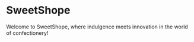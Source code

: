 # SweetShope
Welcome to SweetShope, where indulgence meets innovation in the world of confectionery!
